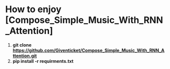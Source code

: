 # How to enjoy [Compose_Simple_Music_With_RNN_Attention]

1. <b>git clone https://github.com/Giventicket/Compose_Simple_Music_With_RNN_Attention.git</b>
2. <b>pip install -r requirments.txt</b>
